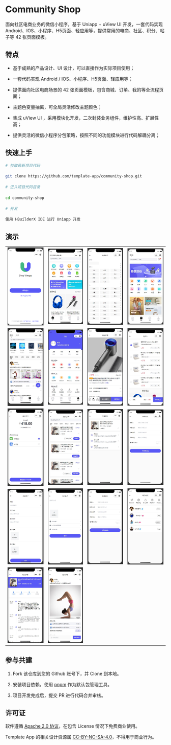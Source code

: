 # Community Shop

面向社区电商业务的微信小程序，基于 Uniapp + uView UI 开发，一套代码实现 Android、IOS、小程序、H5页面、轻应用等，提供常用的电商、社区、积分、帖子等 42 张页面模板。

## 特点

- 基于成熟的产品设计、UI 设计，可以直接作为实际项目使用；

- 一套代码实现 Android / IOS、小程序、H5页面、轻应用等；

- 提供面向社区电商场景的 42 张页面模板，包含商城、订单、我的等全流程页面；

- 主题色变量抽离，可全局灵活修改主题颜色；

- 集成 uView UI ，采用模块化开发，二次封装业务组件，维护性高、扩展性高；

- 提供灵活的微信小程序分包策略，按照不同的功能模块进行代码解耦分离；

## 快速上手

```sh
# 拉取最新项目代码

git clone https://github.com/template-app/community-shop.git

# 进入项目代码目录

cd community-shop

# 开发

使用 HBuilderX IDE 进行 Uniapp 开发
```

## 演示

<table>
	<tr>
		<td><img width="100%" src="https://github.com/wingscloud/assets/blob/main/packages/assets/template-shop/login.jpg?raw=true" /></td>
		<td><img width="100%" src="https://github.com/wingscloud/assets/blob/main/packages/assets/template-shop/home.jpg?raw=true" /></td>
		<td><img width="100%" src="https://github.com/wingscloud/assets/blob/main/packages/assets/template-shop/city-list.jpg?raw=true" /></td>
		<td><img width="100%" src="https://github.com/wingscloud/assets/blob/main/packages/assets/template-shop/shop-home.jpg?raw=true" /></td>
	</tr>
	<tr>
		<td><img width="100%" src="https://github.com/wingscloud/assets/blob/main/packages/assets/template-shop/community.jpg?raw=true" /></td>
		<td><img width="100%" src="https://github.com/wingscloud/assets/blob/main/packages/assets/template-shop/mine.jpg?raw=true" /></td>
		<td><img width="100%" src="https://github.com/wingscloud/assets/blob/main/packages/assets/template-shop/shop-detail.jpg?raw=true" /></td>
		<td><img width="100%" src="https://github.com/wingscloud/assets/blob/main/packages/assets/template-shop/shop-cart.jpg?raw=true" /></td>
	</tr>
	<tr>
		<td><img width="100%" src="https://github.com/wingscloud/assets/blob/main/packages/assets/template-shop/order-pay.jpg?raw=true" /></td>
		<td><img width="100%" src="https://github.com/wingscloud/assets/blob/main/packages/assets/template-shop/order-list.jpg?raw=true" /></td>
		<td><img width="100%" src="https://github.com/wingscloud/assets/blob/main/packages/assets/template-shop/order-after-sale.jpg?raw=true" /></td>
		<td><img width="100%" src="https://github.com/wingscloud/assets/blob/main/packages/assets/template-shop/address.jpg?raw=true" /></td>
	</tr>
	<tr>
		<td><img width="100%" src="https://github.com/wingscloud/assets/blob/main/packages/assets/template-shop/publish-community.jpg?raw=true" /></td>
		<td><img width="100%" src="https://github.com/wingscloud/assets/blob/main/packages/assets/template-shop/publish-post.jpg?raw=true" /></td>
		<td><img width="100%" src="https://github.com/wingscloud/assets/blob/main/packages/assets/template-shop/address.jpg?raw=true" /></td>
		<td><img width="100%" src="https://github.com/wingscloud/assets/blob/main/packages/assets/template-shop/mine-list.jpg?raw=true" /></td>
	</tr>
	<tr>
		<td><img width="100%" src="https://github.com/wingscloud/assets/blob/main/packages/assets/template-shop/order-express.jpg?raw=true" /></td>
		<td><img width="100%" src="https://github.com/wingscloud/assets/blob/main/packages/assets/template-shop/post.jpg?raw=true" /></td>
		<td></td>
		<td></td>
	</tr>
</table>

## 参与共建

1. Fork 该仓库到您的 Github 账号下，并 Clone 到本地。

2. 安装项目依赖，使用 [pnpm](https://pnpm.io/) 作为默认包管理工具。

3. 项目开发完成后，提交 PR 进行代码合并审核。

## 许可证

软件遵循 [Apache 2.0 协议](https://www.apache.org/licenses/LICENSE-2.0)，在包含 License 情况下免费商业使用。

Template App 的相关设计资源属 [CC-BY-NC-SA-4.0](https://creativecommons.org/licenses/by-nd/4.0/)，不得用于商业行为。
